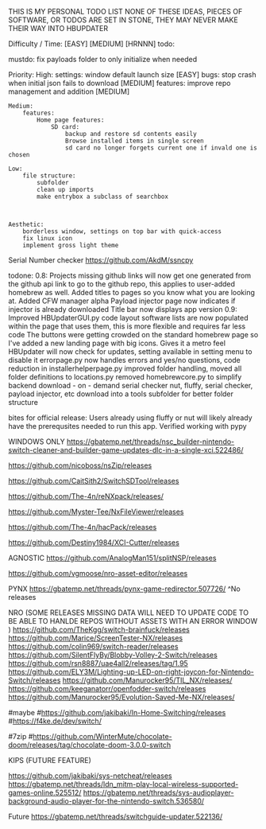 THIS IS MY PERSONAL TODO LIST
NONE OF THESE IDEAS, PIECES OF SOFTWARE, OR TODOS ARE SET IN STONE, THEY MAY NEVER MAKE THEIR WAY INTO HBUPDATER

Difficulty / Time:
[EASY]
[MEDIUM]
[HRNNN]
todo:

mustdo:
fix payloads folder to only initialize when needed

Priority:
    High:
        settings:
            window default launch size [EASY] 
        bugs:
            stop crash when initial json fails to download [MEDIUM]
        features:
            improve repo management and addition [MEDIUM]

    Medium:
        features:
            Home page features:
                SD card:
                    backup and restore sd contents easily
                    Browse installed items in single screen
                    sd card no longer forgets current one if invald one is chosen

    Low:
        file structure:
            subfolder
            clean up imports
            make entrybox a subclass of searchbox



    Aesthetic:
        borderless window, settings on top bar with quick-access
        fix linux icon
        implement gross light theme


Serial Number checker
https://github.com/AkdM/ssncpy
 

todone:
0.8:
    Projects missing github links will now get one generated from the github api link to go to the github repo, this applies to user-added homebrew as well. 
    Added titles to pages so you know what you are looking at.
    Added CFW manager alpha
    Payload injector page now indicates if injector is already downloaded
    Title bar now displays app version
0.9:
    Improved HBUpdaterGUI.py code layout
    software lists are now populated within the page that uses them, this is more flexible and requires far less code
    The buttons were getting crowded on the standard homebrew page so I've added a new landing page with big icons. Gives it a metro feel
    HBUpdater will now check for updates, setting available in setting menu to disable it
    errorpage.py now handles errors and yes/no questions, code reduction in installerhelperpage.py
    improved folder handling, moved all folder definitions to locations.py
    removed homebrewcore.py to simplify backend
    download - on - demand serial checker
    nut, fluffy, serial checker, payload injector, etc download into a tools subfolder for better folder structure 






bites for official release:
Users already using fluffy or nut will likely already have the prerequsites needed to run this app.
Verified working with pypy


WINDOWS ONLY
https://gbatemp.net/threads/nsc_builder-nintendo-switch-cleaner-and-builder-game-updates-dlc-in-a-single-xci.522486/ 

https://github.com/nicoboss/nsZip/releases

https://github.com/CaitSith2/SwitchSDTool/releases

https://github.com/The-4n/reNXpack/releases/

https://github.com/Myster-Tee/NxFileViewer/releases

https://github.com/The-4n/hacPack/releases

https://github.com/Destiny1984/XCI-Cutter/releases

AGNOSTIC
https://github.com/AnalogMan151/splitNSP/releases

https://github.com/vgmoose/nro-asset-editor/releases


PYNX
https://gbatemp.net/threads/pynx-game-redirector.507726/
^No releases

NRO (SOME RELEASES MISSING DATA WILL NEED TO UPDATE CODE TO BE ABLE TO HANLDE REPOS WITHOUT ASSETS WITH AN ERROR WINDOW )
https://github.com/TheKgg/switch-brainfuck/releases
https://github.com/Marice/ScreenTester-NX/releases
https://github.com/colin969/switch-reader/releases
https://github.com/SilentFlyBy/Blobby-Volley-2-Switch/releases
https://github.com/rsn8887/uae4all2/releases/tag/1.95
https://github.com/ELY3M/Lighting-up-LED-on-right-joycon-for-Nintendo-Switch/releases
https://github.com/Manurocker95/TIL_NX/releases/
https://github.com/keeganatorr/openfodder-switch/releases
https://github.com/Manurocker95/Evolution-Saved-Me-NX/releases/

#maybe
#https://github.com/jakibaki/In-Home-Switching/releases
#https://f4ke.de/dev/switch/

#7zip
#https://github.com/WinterMute/chocolate-doom/releases/tag/chocolate-doom-3.0.0-switch

KIPS (FUTURE FEATURE)

https://github.com/jakibaki/sys-netcheat/releases
https://gbatemp.net/threads/ldn_mitm-play-local-wireless-supported-games-online.525512/
https://gbatemp.net/threads/sys-audioplayer-background-audio-player-for-the-nintendo-switch.536580/

Future
https://gbatemp.net/threads/switchguide-updater.522136/

